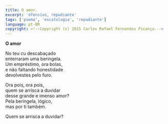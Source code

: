 ```yaml
---
title: O amor.
excerpt: 'ofensivo, repudiante'
tags: ['poema', 'escatologia', 'repudiante']
language: pt-BR
copyright: <!--Copyright (c) 2015 Carlos Rafael Fernandes Picanço.-->
---
```

**O amor**

No teu cu descabaçado  
enterraram uma beringela.  
Um empréstimo, ora bolas,  
e não faltando honestidade  
devolvestes pelo furo.  

Ora pois, ora pois,  
quem se arrisca a duvidar  
desse grande e imenso amor?  
Pela beringela, lógico,  
mas por ti também.  

Quem se arrisca a duvidar?  